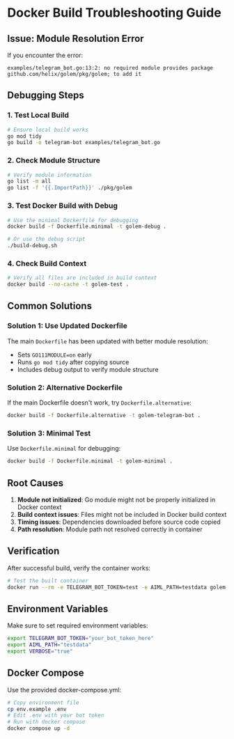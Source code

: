 # Docker Build Troubleshooting Guide

## Issue: Module Resolution Error

If you encounter the error:
```
examples/telegram_bot.go:13:2: no required module provides package github.com/helix/golem/pkg/golem; to add it
```

## Debugging Steps

### 1. Test Local Build
```bash
# Ensure local build works
go mod tidy
go build -o telegram-bot examples/telegram_bot.go
```

### 2. Check Module Structure
```bash
# Verify module information
go list -m all
go list -f '{{.ImportPath}}' ./pkg/golem
```

### 3. Test Docker Build with Debug
```bash
# Use the minimal Dockerfile for debugging
docker build -f Dockerfile.minimal -t golem-debug .

# Or use the debug script
./build-debug.sh
```

### 4. Check Build Context
```bash
# Verify all files are included in build context
docker build --no-cache -t golem-test .
```

## Common Solutions

### Solution 1: Use Updated Dockerfile
The main `Dockerfile` has been updated with better module resolution:
- Sets `GO111MODULE=on` early
- Runs `go mod tidy` after copying source
- Includes debug output to verify module structure

### Solution 2: Alternative Dockerfile
If the main Dockerfile doesn't work, try `Dockerfile.alternative`:
```bash
docker build -f Dockerfile.alternative -t golem-telegram-bot .
```

### Solution 3: Minimal Test
Use `Dockerfile.minimal` for debugging:
```bash
docker build -f Dockerfile.minimal -t golem-minimal .
```

## Root Causes

1. **Module not initialized**: Go module might not be properly initialized in Docker context
2. **Build context issues**: Files might not be included in Docker build context
3. **Timing issues**: Dependencies downloaded before source code copied
4. **Path resolution**: Module path not resolved correctly in container

## Verification

After successful build, verify the container works:
```bash
# Test the built container
docker run --rm -e TELEGRAM_BOT_TOKEN=test -e AIML_PATH=testdata golem-telegram-bot
```

## Environment Variables

Make sure to set required environment variables:
```bash
export TELEGRAM_BOT_TOKEN="your_bot_token_here"
export AIML_PATH="testdata"
export VERBOSE="true"
```

## Docker Compose

Use the provided docker-compose.yml:
```bash
# Copy environment file
cp env.example .env
# Edit .env with your bot token
# Run with docker compose
docker compose up -d
```
